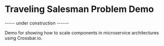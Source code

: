 # Traveling Salesman Problem Demo

----- under construction ------

Demo for showing how to scale components in microservice architectures using Crossbar.io.
